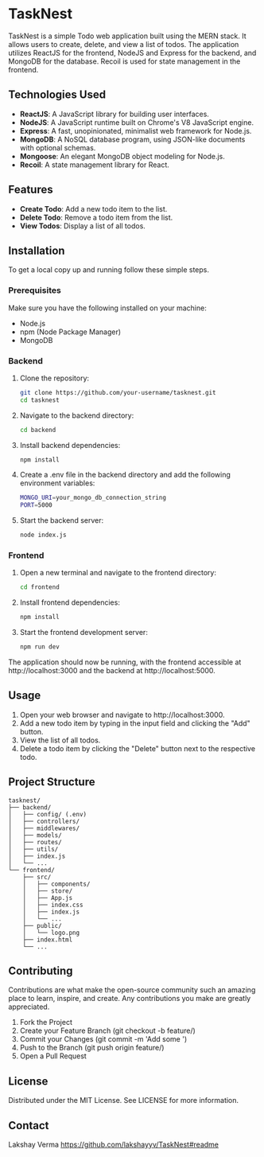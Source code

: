 # TaskNest

TaskNest is a simple Todo web application built using the MERN stack. It allows users to create, delete, and view a list of todos. The application utilizes ReactJS for the frontend, NodeJS and Express for the backend, and MongoDB for the database. Recoil is used for state management in the frontend.

## Technologies Used

- **ReactJS**: A JavaScript library for building user interfaces.
- **NodeJS**: A JavaScript runtime built on Chrome's V8 JavaScript engine.
- **Express**: A fast, unopinionated, minimalist web framework for Node.js.
- **MongoDB**: A NoSQL database program, using JSON-like documents with optional schemas.
- **Mongoose**: An elegant MongoDB object modeling for Node.js.
- **Recoil**: A state management library for React.

## Features

- **Create Todo**: Add a new todo item to the list.
- **Delete Todo**: Remove a todo item from the list.
- **View Todos**: Display a list of all todos.

## Installation

To get a local copy up and running follow these simple steps.

### Prerequisites

Make sure you have the following installed on your machine:

- Node.js
- npm (Node Package Manager)
- MongoDB

### Backend

1. Clone the repository:
   
   ```sh
   git clone https://github.com/your-username/tasknest.git
   cd tasknest
   
3. Navigate to the backend directory:
   
   ```sh
   cd backend

5. Install backend dependencies:
   
   ```sh
   npm install

7. Create a .env file in the backend directory and add the following environment variables:
   
    ```sh
    MONGO_URI=your_mongo_db_connection_string
    PORT=5000

9. Start the backend server:
    
    ```sh
    node index.js

### Frontend

1. Open a new terminal and navigate to the frontend directory:

   ```sh
   cd frontend

2. Install frontend dependencies:
   
    ```sh
    npm install

3. Start the frontend development server:

    ```sh
    npm run dev

The application should now be running, with the frontend accessible at http://localhost:3000 and the backend at http://localhost:5000.

## Usage

1. Open your web browser and navigate to http://localhost:3000.
2. Add a new todo item by typing in the input field and clicking the "Add" button.
3. View the list of all todos.
4. Delete a todo item by clicking the "Delete" button next to the respective todo.

## Project Structure

    tasknest/
    ├── backend/
    │   ├── config/ (.env)
    │   ├── controllers/
    │   ├── middlewares/
    │   ├── models/
    │   ├── routes/
    │   ├── utils/
    │   ├── index.js
    │   └── ...
    └── frontend/
        ├── src/
        │   ├── components/
        │   ├── store/
        │   ├── App.js
        │   ├── index.css
        │   ├── index.js
        │   └── ...
        ├── public/
        │   └── logo.png
        ├── index.html
        └── ...

## Contributing
Contributions are what make the open-source community such an amazing place to learn, inspire, and create. Any contributions you make are greatly appreciated.

1. Fork the Project
2. Create your Feature Branch (git checkout -b feature/<feature-name>)
3. Commit your Changes (git commit -m 'Add some <feature-name>')
4. Push to the Branch (git push origin feature/<feature-name>)
5. Open a Pull Request

## License
Distributed under the MIT License. See LICENSE for more information.

## Contact
Lakshay Verma
https://github.com/lakshayyv/TaskNest#readme
